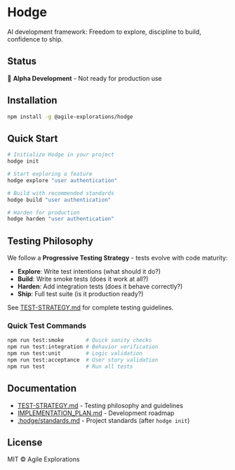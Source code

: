 # Hodge

AI development framework: Freedom to explore, discipline to build, confidence to ship.

## Status

🚧 **Alpha Development** - Not ready for production use

## Installation

```bash
npm install -g @agile-explorations/hodge
```

## Quick Start

```bash
# Initialize Hodge in your project
hodge init

# Start exploring a feature
hodge explore "user authentication"

# Build with recommended standards
hodge build "user authentication"

# Harden for production
hodge harden "user authentication"
```

## Testing Philosophy

We follow a **Progressive Testing Strategy** - tests evolve with code maturity:

- **Explore**: Write test intentions (what should it do?)
- **Build**: Write smoke tests (does it work at all?)
- **Harden**: Add integration tests (does it behave correctly?)
- **Ship**: Full test suite (is it production ready?)

See [TEST-STRATEGY.md](./TEST-STRATEGY.md) for complete testing guidelines.

### Quick Test Commands

```bash
npm run test:smoke       # Quick sanity checks
npm run test:integration # Behavior verification
npm run test:unit        # Logic validation
npm run test:acceptance  # User story validation
npm run test             # Run all tests
```

## Documentation

- [TEST-STRATEGY.md](./TEST-STRATEGY.md) - Testing philosophy and guidelines
- [IMPLEMENTATION_PLAN.md](./IMPLEMENTATION_PLAN.md) - Development roadmap
- [.hodge/standards.md](./.hodge/standards.md) - Project standards (after `hodge init`)

## License

MIT © Agile Explorations